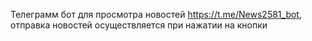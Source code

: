 Телеграмм бот для просмотра новостей https://t.me/News2581_bot,
отправка новостей осуществляется при нажатии на кнопки
